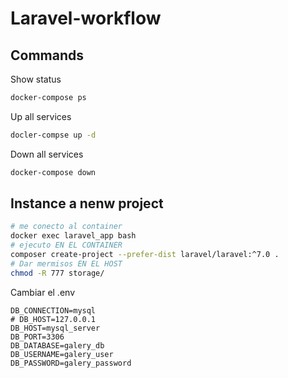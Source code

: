 # Laravel-workflow

## Commands

Show status

```sh
docker-compose ps
```

Up all services

```sh
docler-compse up -d
```

Down all services

```sh
docker-compose down
```


## Instance a nenw project


```sh
# me conecto al container
docker exec laravel_app bash
# ejecuto EN EL CONTAINER
composer create-project --prefer-dist laravel/laravel:^7.0 .
# Dar mermisos EN EL HOST
chmod -R 777 storage/
```

Cambiar el .env

```.env
DB_CONNECTION=mysql
# DB_HOST=127.0.0.1
DB_HOST=mysql_server
DB_PORT=3306
DB_DATABASE=galery_db
DB_USERNAME=galery_user
DB_PASSWORD=galery_password
```

